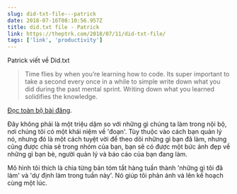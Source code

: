 ```yaml
---
slug: did-txt-file---patrick
date: 2018-07-16T08:10:56.957Z
title: did.txt file - Patrick
link: https://theptrk.com/2018/07/11/did-txt-file/
tags: ['link', 'productivity']
---
```

Patrick viết về Did.txt

> Time flies by when you&#x2019;re learning how to code. Its super important to take a second every once in a while to simple write down what you did during the past mental sprint. Writing down what you learned solidifies the knowledge.


[Đọc toàn bộ bài đăng](https://theptrk.com/2018/07/11/did-txt-file/).

Đây không phải là một triệu dặm so với những gì chúng ta làm trong nội bộ, nơi chúng tôi có một khái niệm về 'đoạn'. Tùy thuộc vào cách bạn quản lý nó, nhưng đó là một cách tuyệt vời để theo dõi những gì bạn đã làm, nhưng cũng được chia sẻ trong nhóm của bạn, bạn sẽ có được một bức ảnh đẹp về những gì bạn bè, người quản lý và báo cáo của bạn đang làm.

Mô hình tôi thích là chia từng bản tóm tắt hàng tuần thành 'những gì tôi đã làm' và 'dự định làm trong tuần này'. Nó giúp tôi phản ánh và lên kế hoạch cùng một lúc.
